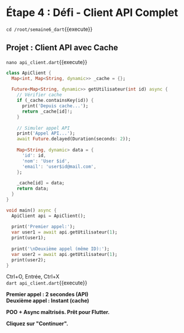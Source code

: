 # Étape 4 : Défi - Client API Complet

`cd /root/semaine6_dart`{{execute}}

## Projet : Client API avec Cache

`nano api_client.dart`{{execute}}

```dart
class ApiClient {
  Map<int, Map<String, dynamic>> _cache = {};
  
  Future<Map<String, dynamic>> getUtilisateur(int id) async {
    // Vérifier cache
    if (_cache.containsKey(id)) {
      print('Depuis cache...');
      return _cache[id]!;
    }
    
    // Simuler appel API
    print('Appel API...');
    await Future.delayed(Duration(seconds: 2));
    
    Map<String, dynamic> data = {
      'id': id,
      'nom': 'User $id',
      'email': 'user$id@mail.com',
    };
    
    _cache[id] = data;
    return data;
  }
}

void main() async {
  ApiClient api = ApiClient();
  
  print('Premier appel:');
  var user1 = await api.getUtilisateur(1);
  print(user1);
  
  print('\nDeuxième appel (même ID):');
  var user2 = await api.getUtilisateur(1);
  print(user2);
}
```

Ctrl+O, Entrée, Ctrl+X  
`dart api_client.dart`{{execute}}

**Premier appel : 2 secondes (API)**  
**Deuxième appel : Instant (cache)**

**POO + Async maîtrisés. Prêt pour Flutter.**

**Cliquez sur "Continuer".**

